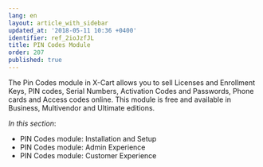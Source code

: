 ```yaml
---
lang: en
layout: article_with_sidebar
updated_at: '2018-05-11 10:36 +0400'
identifier: ref_2ioJzfJL
title: PIN Codes Module
order: 207
published: true
---
```

The Pin Codes module in X-Cart allows you to sell Licenses and Enrollment Keys, PIN codes, Serial Numbers, Activation Codes and Passwords, Phone cards and Access codes online. This module is free and available in Business, Multivendor and Ultimate editions.

_In this section_:
* PIN Codes module: Installation and Setup
* PIN Codes module: Admin Experience
* PIN Codes module: Customer Experience
